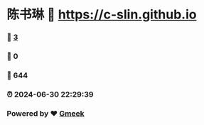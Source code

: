 # 陈书琳 :link: https://c-slin.github.io 
### :page_facing_up: [3](https://c-slin.github.io/tag.html) 
### :speech_balloon: 0 
### :hibiscus: 644 
### :alarm_clock: 2024-06-30 22:29:39 
### Powered by :heart: [Gmeek](https://github.com/Meekdai/Gmeek)
